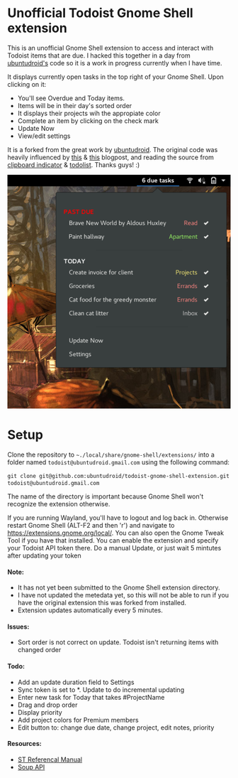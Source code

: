 # Unofficial Todoist Gnome Shell extension

This is an unofficial Gnome Shell extension to access and interact with Todoist items that are due.  I hacked this together in a day from [ubuntudroid's](https://github.com/ubuntudroid/todoist-gnome-shell-extension) code so it is a work in progress currently when I have time.

It displays currently open tasks in the top right of your Gnome Shell. Upon clicking on it:
* You'll see Overdue and Today items.
* Items will be in their day's sorted order
* It displays their projects wih the appropiate color
* Complete an item by clicking on the check mark
* Update Now
* View/edit settings

It is a forked from the great work by [ubuntudroid](https://github.com/ubuntudroid/todoist-gnome-shell-extension).  The original code was heavily influenced by [this](http://smasue.github.io/gnome-shell-tw) & [this](http://www.mibus.org/2013/02/15/making-gnome-shell-plugins-save-their-config/) blogpost, and reading the source from [clipboard indicator](https://github.com/Tudmotu/gnome-shell-extension-clipboard-indicator) & [todolist](https://github.com/bsaleil/todolist-gnome-shell-extension). Thanks guys! :)

![Screenshot](assets/screenshot_dropdown.png?raw=true "Screenshot")

# Setup

Clone the repository to `~./local/share/gnome-shell/extensions/` into a folder named `todoist@ubuntudroid.gmail.com` using the following command:

    git clone git@github.com:ubuntudroid/todoist-gnome-shell-extension.git todoist@ubuntudroid.gmail.com
    
The name of the directory is important because Gnome Shell won't recognize the extension otherwise.

If you are running Wayland, you'll have to logout and log back in.  Otherwise restart Gnome Shell (ALT-F2 and then 'r') and navigate to https://extensions.gnome.org/local/. You can also open the Gnome Tweak Tool if you have that installed. You can enable the extension and specify your Todoist API token there.  Do a manual Update, or just wait 5 mintutes after updating your token

#### Note:
* It has not yet been submitted to the Gnome Shell extension directory.
* I have not updated the metedata yet, so this will not be able to run if you have the original extension this was forked from installed.
* Extension updates automatically every 5 minutes.

#### Issues:
* Sort order is not correct on update.  Todoist isn't returning items with changed order

#### Todo:
* Add an update duration field to Settings
* Sync token is set to *.  Update to do incremental updating
* Enter new task for Today that takes #ProjectName
* Drag and drop order
* Display priority
* Add project colors for Premium members
* Edit button to: change due date, change project, edit notes, priority

#### Resources:
* [ST Referencal Manual](https://developer.gnome.org/st/3.24/)
* [Soup API](https://people.gnome.org/~gcampagna/docs/Soup-2.4/index.html)